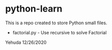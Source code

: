 # python-learn

This is a repo created to store Python small files.

- factorial.py - Use recursive to solve Factorial

Yehuda
12/26/2020

